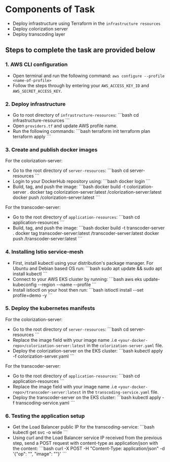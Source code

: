 # Components of Task
- Deploy infrastructure using Terraform in the `infrastructure resources`
- Deploy colorization server 
- Deploy transcoding layer

## Steps to complete the task are provided below

### 1. AWS CLI configuration
- Open terminal and run the following command: `aws configure --profile <name-of-profile>`
- Follow the steps through by entering your `AWS_ACCESS_KEY_ID` and `AWS_SECRET_ACCESS_KEY`.

### 2. Deploy infrastructure
- Go to root directory of `infrastructure-resources`:
\`\`\`bash
cd infrastructure-resources
\`\`\`
- Open `providers.tf` and update AWS profile name.
- Run the following commands:
\`\`\`bash
terraform init
terraform plan
terraform apply
\`\`\`

### 3. Create and publish docker images
For the colorization-server:
- Go to the root directory of `server-resources`:
\`\`\`bash
cd server-resources
\`\`\`
- Login to your DockerHub repository using:
\`\`\`bash
docker login
\`\`\`
- Build, tag, and push the image:
\`\`\`bash
docker build -t colorization-server .
docker tag colorization-server:latest <your-docker-repo>/colorization-server:latest
docker push <your-docker-repo>/colorization-server:latest
\`\`\`

For the transcoder-server:
- Go to the root directory of `application-resources`:
\`\`\`bash
cd application-resources
\`\`\`
- Build, tag, and push the image:
\`\`\`bash
docker build -t transcoder-server .
docker tag transcoder-server:latest <your-docker-repo>/transcoder-server:latest
docker push <your-docker-repo>/transcoder-server:latest
\`\`\`

### 4. Installing Istio service-mesh
- First, install kubectl using your distribution's package manager. For Ubuntu and Debian based OS run:
\`\`\`bash
sudo apt update && sudo apt install kubectl
\`\`\`
- Connect to your AWS EKS cluster by running:
\`\`\`bash
aws eks update-kubeconfig --region <cluster-region> --name <cluster-name> --profile <profile-name>
\`\`\`
- Install istioctl on your host then run:
\`\`\`bash
istioctl install --set profile=demo -y
\`\`\`

### 5. Deploy the kubernetes manifests
For the colorization-server:
- Go to the root directory of `server-resources`:
\`\`\`bash
cd server-resources
\`\`\`
- Replace the image field with your image name .i.e `<your-docker-repo>/colorization-server:latest` in the `colorization-server.yaml` file.
- Deploy the colorization-server on the EKS cluster:
\`\`\`bash
kubectl apply -f colorization-server.yaml
\`\`\`

For the transcoder-server:
- Go to the root directory of `application-resources`:
\`\`\`bash
cd application-resources
\`\`\`
- Replace the image field with your image name .i.e `<your-docker-repo>/transcoder-server:latest` in the `transcoding-service.yaml` file.
- Deploy the transcoder-server on the EKS cluster:
\`\`\`bash
kubectl apply -f transcoding-service.yaml
\`\`\`

### 6. Testing the application setup
- Get the Load Balancer public IP for the transcoding-service:
\`\`\`bash
kubectl get svc -o wide
\`\`\`
- Using curl and the Load Balancer service IP received from the previous step, send a POST request with content-type as application/json with the content:
\`\`\`bash
curl -X POST -H "Content-Type: application/json" -d '{"op": "<operation>", "image": "<base64-encoded-image>"}' <Load Balancer IP>
\`\`\`

